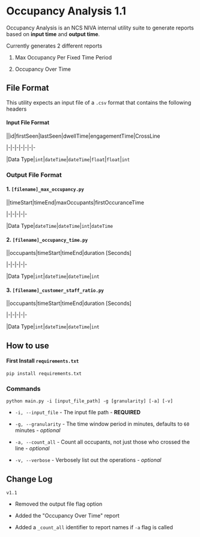   

# Occupancy Analysis 1.1

  

  

Occupancy Analysis is an NCS NIVA internal utility suite to generate reports based on **input time** and **output time**.

  

Currently generates 2 different reports

  

1. Max Occupancy Per Fixed Time Period

2. Occupancy Over Time

  

  

## File Format

  

  

This utility expects an input file of a `.csv` format that contains the following headers

  

  

#### Input File Format

  

||id|firstSeen|lastSeen|dwellTime|engagementTime|CrossLine

|-|-|-|-|-|-|-

|Data Type|`int`|`dateTime`|`dateTime`|`float`|`float`|`int`

  

  

### Output File Format

  

#### 1. `[filename]_max_occupancy.py`

||timeStart|timeEnd|maxOccupants|firstOccuranceTime

|-|-|-|-|-

|Data Type|`dateTime`|`dateTime`|`int`|`dateTime`

  

#### 2. `[filename]_occupancy_time.py`

||occupants|timeStart|timeEnd|duration [Seconds]

|-|-|-|-|-

|Data Type|`int`|`dateTime`|``dateTime``|`int`

#### 3. `[filename]_customer_staff_ratio.py`

||occupants|timeStart|timeEnd|duration [Seconds]

|-|-|-|-|-

|Data Type|`int`|`dateTime`|``dateTime``|`int`

  

  

## How to use

  

  

#### First Install `requirements.txt`

  

  

`pip install requirements.txt`

  

  

### Commands

  

  

`python main.py -i [input_file_path] -g [granularity] [-a] [-v] `

  

  

-  `-i, --input_file` - The input file path - **REQUIRED**

  

-  `-g, --granularity` - The time window period in minutes, defaults to `60` minutes - *optional*

  

-  `-a, --count_all` - Count all occupants, not just those who crossed the line - *optional*

  

-  `-v, --verbose` - Verbosely list out the operations - *optional*

  

  

## Change Log

  

`v1.1`

- Removed the output file flag option

- Added the "Occupancy Over Time" report

- Added a `_count_all` identifier to report names if `-a` flag is called

